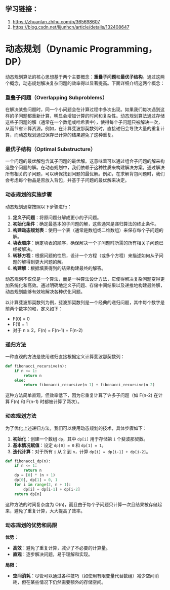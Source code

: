 ## 学习链接：

1. https://zhuanlan.zhihu.com/p/365698607
2. https://blog.csdn.net/lijunhcn/article/details/132408647

# 动态规划（Dynamic Programming，DP）

动态规划算法的核心思想基于两个主要概念：**重叠子问题**和**最优子结构**。通过这两个概念，动态规划解决复杂问题的效率得以显著提高。下面详细介绍这两个概念：

### 重叠子问题（Overlapping Subproblems）

在解决某些问题时，同一个小问题会在计算过程中多次出现。如果我们每次遇到这样的子问题都重新计算，明显会增加计算的时间和复杂性。动态规划算法通过存储这些子问题的解（通常在一个数组或哈希表中），使得每个子问题只被解决一次，从而节省计算资源。例如，在计算斐波那契数列时，直接递归会导致大量的重复计算，而动态规划通过保存已计算的结果避免了这种重复。

### 最优子结构（Optimal Substructure）

一个问题的最优解包含其子问题的最优解。这意味着可以通过组合子问题的解来构造整个问题的解。在动态规划中，我们依赖于这种性质来构建解决方案。通过解决所有相关的子问题，可以确保找到问题的最优解。例如，在求解背包问题时，我们会考虑每个物品是否放入背包，并基于子问题的最优解来决定。

### 动态规划的实施步骤

动态规划通常按照以下步骤进行：

1. **定义子问题**：将原问题分解成更小的子问题。
2. **初始化条件**：确定最基本的子问题的解，这些通常是递归算法的终止条件。
3. **构建动态规划表**：使用一个表（通常是数组或二维数组）来保存每个子问题的解。
4. **填表顺序**：确定填表的顺序，确保解决一个子问题时所需的所有相关子问题已经被解决。
5. **转移方程**：根据问题的性质，设计一个方程（或多个方程）来描述如何从子问题的解得到更大问题的解。
6. **构建解**：根据填表得到的结果构建最终的解答。

动态规划不仅仅是一个算法，而是一种算法设计方法，它使得解决复杂问题变得更加系统化和高效。通过明确地定义子问题、存储中间结果以及递推地构建最终解，动态规划能够有效地解决各种优化问题。



以计算斐波那契数列为例，斐波那契数列是一个经典的递归问题，其中每个数字是前两个数字的和，定义如下：

- F(0) = 0
- F(1) = 1
- 对于 n ≥ 2，F(n) = F(n-1) + F(n-2)

### 递归方法

一种直观的方法是使用递归直接根据定义计算斐波那契数列：

```python
def fibonacci_recursive(n):
    if n <= 1:
        return n
    else:
        return fibonacci_recursive(n-1) + fibonacci_recursive(n-2)
```

这种方法简单直观，但效率低下，因为它重复计算了许多子问题（如 F(n-2) 在计算 F(n) 和 F(n-1) 时都被计算了两次）。

### 动态规划方法

为了优化上述递归方法，我们可以使用动态规划的技术，具体步骤如下：

1. **初始化**：创建一个数组 `dp`，其中 `dp[i]` 用于存储第 `i` 个斐波那契数。
2. **基本情况赋值**：设定 `dp[0] = 0` 和 `dp[1] = 1`。
3. **迭代计算**：对于所有 `i` 从 2 到 `n`，计算 `dp[i] = dp[i-1] + dp[i-2]`。

```python
def fibonacci_dp(n):
    if n <= 1:
        return n
    dp = [0] * (n + 1)
    dp[0], dp[1] = 0, 1
    for i in range(2, n + 1):
        dp[i] = dp[i-1] + dp[i-2]
    return dp[n]
```

这种方法的时间复杂度为 O(n)，而且由于每个子问题只计算一次且结果被存储起来，避免了重复计算，大大提高了效率。

### 动态规划的优势和局限

**优势**：

- **高效**：避免了重复计算，减少了不必要的计算量。
- **直观**：逐步解决问题，易于理解和实现。

**局限**：

- **空间消耗**：尽管可以通过各种技巧（如使用有限变量代替数组）减少空间消耗，但在某些情况下仍然需要额外的存储空间。